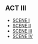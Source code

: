 ## ACT III

- [SCENE I](./act03/scene01.md)
- [SCENE II](./act03/scene02.md)
- [SCENE III](./act03/scene03.md)
- [SCENE IV](./act03/scene04.md)
